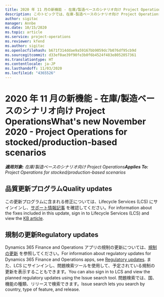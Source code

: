 ```yaml
---
title: 2020 年 11 月の新機能 - 在庫/製造ベースのシナリオ向け Project Operations
description: このトピックでは、在庫-製造ベースのシナリオ向け Project Operations の 2020 年 11 月リリースで利用可能な品質更新について説明します。
author: sigitac
manager: Annbe
ms.date: 10/15/2020
ms.topic: article
ms.service: project-operations
ms.reviewer: kfend
ms.author: sigitac
ms.openlocfilehash: b671f314ddae9a59167bb9059dc7b076df95cb9d
ms.sourcegitcommit: d33ef0ae39f90fe3b0f6b4524f483e8052057361
ms.translationtype: HT
ms.contentlocale: ja-JP
ms.lasthandoff: 11/03/2020
ms.locfileid: "4365526"
---
```

# <a name="whats-new-november-2020---project-operations-for-stockedproduction-based-scenarios"></a><span data-ttu-id="1113e-103">2020 年 11 月の新機能 - 在庫/製造ベースのシナリオ向け Project Operations</span><span class="sxs-lookup"><span data-stu-id="1113e-103">What's new November 2020 - Project Operations for stocked/production-based scenarios</span></span>

<span data-ttu-id="1113e-104">_**適用対象:** 在庫/製造ベースのシナリオ向け Project Operations_</span><span class="sxs-lookup"><span data-stu-id="1113e-104">_**Applies To:** Project Operations for stocked/production-based scenarios_</span></span>

## <a name="quality-updates"></a><span data-ttu-id="1113e-105">品質更新プログラム</span><span class="sxs-lookup"><span data-stu-id="1113e-105">Quality updates</span></span>

<span data-ttu-id="1113e-106">この更新プログラムに含まれる修正については、Lifecycle Services (LCS) にサインインし、[サポート情報記事](https://fix.lcs.dynamics.com/Issue/Details?bugId=488609&amp;dbType=3&amp;qc=8251e8e1d5e2386de850599926c1adc3fec8e2ba25308036d22cdfe0a1c28fc7) を確認してください。</span><span class="sxs-lookup"><span data-stu-id="1113e-106">For information about the fixes included in this update, sign in to Lifecycle Services (LCS) and view the [KB article](https://fix.lcs.dynamics.com/Issue/Details?bugId=488609&amp;dbType=3&amp;qc=8251e8e1d5e2386de850599926c1adc3fec8e2ba25308036d22cdfe0a1c28fc7).</span></span>

## <a name="regulatory-updates"></a><span data-ttu-id="1113e-107">規制の更新</span><span class="sxs-lookup"><span data-stu-id="1113e-107">Regulatory updates</span></span>

<span data-ttu-id="1113e-108">Dynamics 365 Finance and Operations アプリの規制の更新については、[規制の更新](https://docs.microsoft.com/dynamics365/finance/localizations/regulatory-updates) を参照してください。</span><span class="sxs-lookup"><span data-stu-id="1113e-108">For information about regulatory updates for Dynamics 365 Finance and Operations apps, see [Regulatory updates](https://docs.microsoft.com/dynamics365/finance/localizations/regulatory-updates).</span></span> <span data-ttu-id="1113e-109">また、LCS にサインインし、問題検索ツールを使用して、予定されている規制の更新を表示することもできます。</span><span class="sxs-lookup"><span data-stu-id="1113e-109">You can also sign in to LCS and view the planned regulatory updates using the Issue search tool.</span></span> <span data-ttu-id="1113e-110">問題検索では、国、機能の種類、リリースで検索できます。</span><span class="sxs-lookup"><span data-stu-id="1113e-110">Issue search lets you search by country, type of feature, and release.</span></span>
